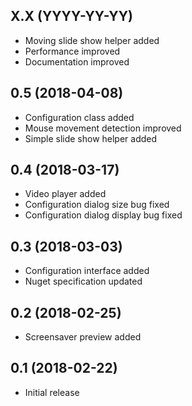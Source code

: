 ## X.X (YYYY-YY-YY)

- Moving slide show helper added
- Performance improved
- Documentation improved

## 0.5 (2018-04-08)

- Configuration class added
- Mouse movement detection improved
- Simple slide show helper added

## 0.4 (2018-03-17)

- Video player added
- Configuration dialog size bug fixed
- Configuration dialog display bug fixed

## 0.3 (2018-03-03)

- Configuration interface added
- Nuget specification updated

## 0.2 (2018-02-25)

- Screensaver preview added

## 0.1 (2018-02-22)

- Initial release